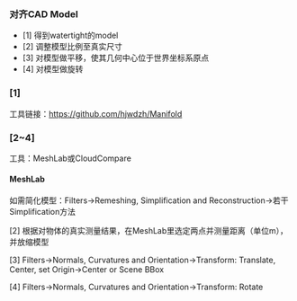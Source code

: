 ### 对齐CAD Model

* [1] 得到watertight的model
* [2] 调整模型比例至真实尺寸
* [3] 对模型做平移，使其几何中心位于世界坐标系原点
* [4] 对模型做旋转

### [1]

工具链接：https://github.com/hjwdzh/Manifold

### [2~4]

工具：MeshLab或CloudCompare

#### MeshLab

如需简化模型：Filters->Remeshing, Simplification and Reconstruction->若干Simplification方法

[2] 根据对物体的真实测量结果，在MeshLab里选定两点并测量距离（单位m），并放缩模型

[3] Filters->Normals, Curvatures and Orientation->Transform: Translate, Center, set Origin->Center or Scene BBox

[4] Filters->Normals, Curvatures and Orientation->Transform: Rotate